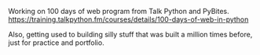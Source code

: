 Working on 100 days of web program from Talk Python and PyBites.
https://training.talkpython.fm/courses/details/100-days-of-web-in-python

Also, getting used to building silly stuff that was built a million times before, just for practice and portfolio.